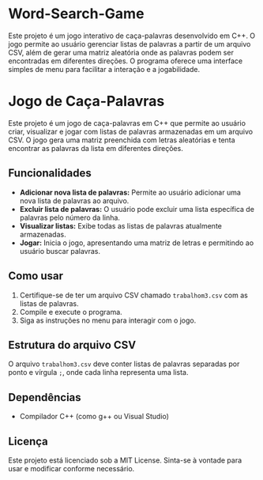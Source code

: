 # Word-Search-Game
Este projeto é um jogo interativo de caça-palavras desenvolvido em C++. O jogo permite ao usuário gerenciar listas de palavras a partir de um arquivo CSV, além de gerar uma matriz aleatória onde as palavras podem ser encontradas em diferentes direções. O programa oferece uma interface simples de menu para facilitar a interação e a jogabilidade.

# Jogo de Caça-Palavras

Este projeto é um jogo de caça-palavras em C++ que permite ao usuário criar, visualizar e jogar com listas de palavras armazenadas em um arquivo CSV. O jogo gera uma matriz preenchida com letras aleatórias e tenta encontrar as palavras da lista em diferentes direções.

## Funcionalidades

- **Adicionar nova lista de palavras:** Permite ao usuário adicionar uma nova lista de palavras ao arquivo.
- **Excluir lista de palavras:** O usuário pode excluir uma lista específica de palavras pelo número da linha.
- **Visualizar listas:** Exibe todas as listas de palavras atualmente armazenadas.
- **Jogar:** Inicia o jogo, apresentando uma matriz de letras e permitindo ao usuário buscar palavras.

## Como usar

1. Certifique-se de ter um arquivo CSV chamado `trabalhom3.csv` com as listas de palavras.
2. Compile e execute o programa.
3. Siga as instruções no menu para interagir com o jogo.

## Estrutura do arquivo CSV

O arquivo `trabalhom3.csv` deve conter listas de palavras separadas por ponto e vírgula `;`, onde cada linha representa uma lista.

## Dependências

- Compilador C++ (como g++ ou Visual Studio)

## Licença

Este projeto está licenciado sob a MIT License. Sinta-se à vontade para usar e modificar conforme necessário.
